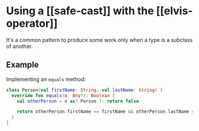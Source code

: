# Using a [[safe-cast]] with the [[elvis-operator]]
It's a common pattern to produce some work only when a type is a subclass of another.

## Example
Implementing an `equals` method:

```kotlin
class Person(val firstName: String, val lastName: String) {
  override fun equals(o: Any?): Boolean {
    val otherPerson = o as? Person ?: return false

    return otherPerson.firstName == firstName && otherPerson.lastName == lastName
  }
}
```
